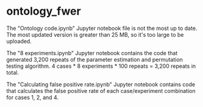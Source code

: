 # ontology_fwer

The "Ontology code.ipynb" Jupyter notebook file is not the most up to date. The most updated version is greater than 25 MB, so it's too large to be uploaded.

The "8 experiments.ipynb" Jupyter notebook contains the code that generated 3,200 repeats of the parameter estimation and permutation testing algorithm. 4 cases * 8 experiments * 100 repeats = 3,200 repeats in total.

The "Calculating false positive rate.ipynb" Jupyter notebook contains code that calculates the false positive rate of each case/experiment combination for cases 1, 2, and 4.  
